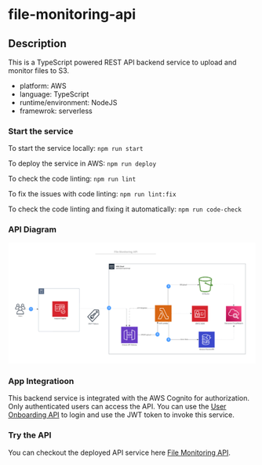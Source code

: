 # file-monitoring-api

## Description

This is a TypeScript powered REST API backend service to upload and monitor files to S3.

- platform: AWS
- language: TypeScript
- runtime/environment: NodeJS
- framewrok: serverless

### Start the service

To start the service locally:
`npm run start`

To deploy the service in AWS:
`npm run deploy`

To check the code linting:
`npm run lint`

To fix the issues with code linting:
`npm run lint:fix`

To check the code linting and fixing it automatically:
`npm run code-check`

### API Diagram

<img src="/src/resources/api-diagram.png" alt="API Diagram"/>

### App Integratioon

This backend service is integrated with the AWS Cognito for authorization. Only authenticated users can access the API. You can use the [User Onboarding API](https://github.com/mdrijwan/user-onboarding-api) to login and use the JWT token to invoke this service.

### Try the API

You can checkout the deployed API service here
[File Monitoring API](https://iuzgjowzdh.execute-api.us-east-1.amazonaws.com/dev/upload).
